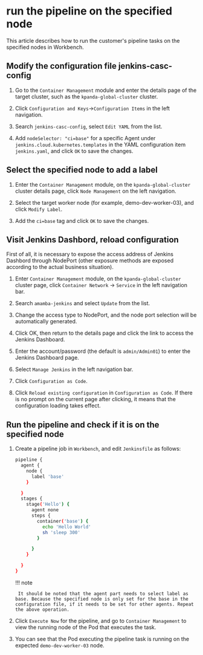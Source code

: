 # run the pipeline on the specified node

This article describes how to run the customer's pipeline tasks on the specified nodes in Workbench.

## Modify the configuration file jenkins-casc-config

1. Go to the `Container Management` module and enter the details page of the target cluster, such as the `kpanda-global-cluster` cluster.

     <!--![]()screenshots-->

2. Click `Configuration and Keys`->`Configuration Items` in the left navigation.

     <!--![]()screenshots-->

3. Search `jenkins-casc-config`, select `Edit YAML` from the list.

     <!--![]()screenshots-->

4. Add `nodeSelector: "ci=base"` for a specific Agent under `jenkins.cloud.kubernetes.templates` in the YAML configuration item `jenkins.yaml`, and click `OK` to save the changes.

     <!--![]()screenshots-->

## Select the specified node to add a label

1. Enter the `Container Management` module, on the `kpanda-global-cluster` cluster details page, click `Node Management` on the left navigation.

     <!--![]()screenshots-->

2. Select the target worker node (for example, demo-dev-worker-03), and click `Modify Label`.

     <!--![]()screenshots-->

3. Add the `ci=base` tag and click `OK` to save the changes.

     <!--![]()screenshots-->

## Visit Jenkins Dashbord, reload configuration

First of all, it is necessary to expose the access address of Jenkins Dashbord through NodePort (other exposure methods are exposed according to the actual business situation).

1. Enter `Container Management` module, on the `kpanda-global-cluster` cluster page, click `Container Network` -> `Service` in the left navigation bar.

     <!--![]()screenshots-->

2. Search `amamba-jenkins` and select `Update` from the list.

     <!--![]()screenshots-->

3. Change the access type to NodePort, and the node port selection will be automatically generated.

     <!--![]()screenshots-->

4. Click OK, then return to the details page and click the link to access the Jenkins Dashboard.

     <!--![]()screenshots-->

5. Enter the account/password (the default is `admin/Admin01`) to enter the Jenkins Dashboard page.

     <!--![]()screenshots-->

6. Select `Manage Jenkins` in the left navigation bar.

     <!--![]()screenshots-->

7. Click `Configuration as Code`.

     <!--![]()screenshots-->

8. Click `Reload existing configuration` in `Configuration as Code`. If there is no prompt on the current page after clicking, it means that the configuration loading takes effect.

     <!--![]()screenshots-->

## Run the pipeline and check if it is on the specified node

1. Create a pipeline job in `Workbench`, and edit `Jenkinsfile` as follows:

    ```bash        
    pipeline {
      agent {
        node {
          label 'base'
        }

      }
      stages {
        stage('Hello') {
          agent none
          steps {
            container('base') {
              echo 'Hello World'
              sh 'sleep 300'
            }

          }
        }

      }
    }
    ```

    !!! note

        It should be noted that the agent part needs to select label as base. Because the specified node is only set for the base in the configuration file, if it needs to be set for other agents. Repeat the above operation.

1. Click `Execute Now` for the pipeline, and go to `Container Management` to view the running node of the Pod that executes the task.

     <!--![]()screenshots-->

2. You can see that the Pod executing the pipeline task is running on the expected `demo-dev-worker-03` node.